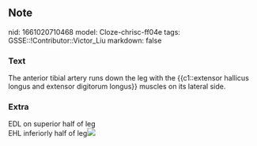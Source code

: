 ## Note
nid: 1661020710468
model: Cloze-chrisc-ff04e
tags: GSSE::!Contributor::Victor_Liu
markdown: false

### Text
The anterior tibial artery runs down the leg with the {{c1::extensor hallicus longus and extensor digitorum longus}} muscles on its lateral side.

### Extra
<div>
  EDL on superior half of leg
</div>
<div>EHL inferiorly half of leg<img src= 
"paste-3ecfb4da73a69dc26efca2e53b0f2382c96f340f.jpg"></div>
